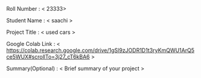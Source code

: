 Roll Number       :   < 23333>

Student Name      :   < saachi >

Project Title     :   < used cars >

Google Colab Link :   < https://colab.research.google.com/drive/1gSl9zJODR1D1t3ryKmQWU1ArQ5ce5WUX#scrollTo=3j27_cT6kBA6 >

Summary(Optional) :   < Brief summary of your project >
